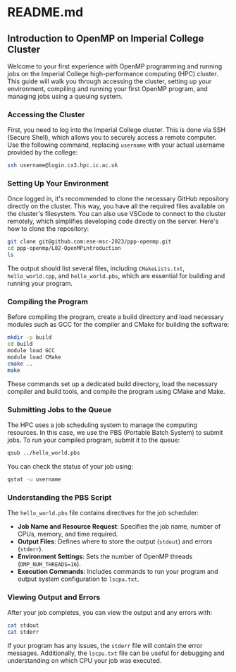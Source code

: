 # README.md

## Introduction to OpenMP on Imperial College Cluster

Welcome to your first experience with OpenMP programming and running jobs on the Imperial College high-performance computing (HPC) cluster. This guide will walk you through accessing the cluster, setting up your environment, compiling and running your first OpenMP program, and managing jobs using a queuing system.

### Accessing the Cluster

First, you need to log into the Imperial College cluster. This is done via SSH (Secure Shell), which allows you to securely access a remote computer. Use the following command, replacing `username` with your actual username provided by the college:

```sh
ssh username@login.cx3.hpc.ic.ac.uk
```

### Setting Up Your Environment

Once logged in, it's recommended to clone the necessary GitHub repository directly on the cluster. This way, you have all the required files available on the cluster's filesystem. You can also use VSCode to connect to the cluster remotely, which simplifies developing code directly on the server. Here's how to clone the repository:

```sh
git clone git@github.com:ese-msc-2023/ppp-openmp.git
cd ppp-openmp/L02-OpenMPintroduction
ls
```

The output should list several files, including `CMakeLists.txt`, `hello_world.cpp`, and `hello_world.pbs`, which are essential for building and running your program.

### Compiling the Program

Before compiling the program, create a build directory and load necessary modules such as GCC for the compiler and CMake for building the software:

```sh
mkdir -p build
cd build
module load GCC
module load CMake
cmake ..
make
```

These commands set up a dedicated build directory, load the necessary compiler and build tools, and compile the program using CMake and Make.

### Submitting Jobs to the Queue

The HPC uses a job scheduling system to manage the computing resources. In this case, we use the PBS (Portable Batch System) to submit jobs. To run your compiled program, submit it to the queue:

```sh
qsub ../hello_world.pbs
```

You can check the status of your job using:

```sh
qstat -u username
```

### Understanding the PBS Script

The `hello_world.pbs` file contains directives for the job scheduler:

- **Job Name and Resource Request**: Specifies the job name, number of CPUs, memory, and time required.
- **Output Files**: Defines where to store the output (`stdout`) and errors (`stderr`).
- **Environment Settings**: Sets the number of OpenMP threads (`OMP_NUM_THREADS=16`).
- **Execution Commands**: Includes commands to run your program and output system configuration to `lscpu.txt`.

### Viewing Output and Errors

After your job completes, you can view the output and any errors with:

```sh
cat stdout
cat stderr
```

If your program has any issues, the `stderr` file will contain the error messages. Additionally, the `lscpu.txt` file can be useful for debugging and understanding on which CPU your job was executed.

